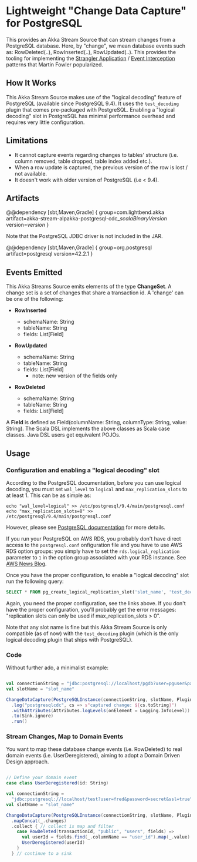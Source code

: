 # Lightweight "Change Data Capture" for PostgreSQL

This provides an Akka Stream Source that can stream changes from a PostgreSQL database. Here, by
"change", we mean database events such as: RowDeleted(..), RowInserted(..), RowUpdated(..). This provides
the tooling for implementing the [Strangler Application](https://www.martinfowler.com/bliki/StranglerApplication.html) /
[Event Interception](https://www.martinfowler.com/bliki/EventInterception.html) patterns that Martin Fowler popularized.

## How It Works

This Akka Stream Source makes use of the "logical decoding" feature of PostgreSQL (available since PostgreSQL 9.4).
It uses the `test_decoding` plugin that comes pre-packaged with PostgreSQL. Enabling a "logical decoding" slot
in PostgreSQL has minimal performance overhead and requires very little configuration.

## Limitations

* It cannot capture events regarding changes to tables' structure (i.e. column removed, table dropped, table
index added etc.).
* When a row update is captured, the previous version of the row is lost / not available.
* It doesn't work with older version of PostgreSQL (i.e < 9.4).

## Artifacts

@@dependency [sbt,Maven,Gradle] {
  group=com.lightbend.akka
  artifact=akka-stream-alpakka-postgresql-cdc_$scalaBinaryVersion$
  version=$version$
}

Note that the PostgreSQL JDBC driver is not included in the JAR.

@@dependency [sbt,Maven,Gradle] {
  group=org.postgresql
  artifact=postgresql
  version=42.2.1
}

## Events Emitted

This Akka Streams Source emits elements of the type **ChangeSet**. A change set is a set of changes that share a
transaction id. A 'change' can be one of the following:

* **RowInserted**
    * schemaName: String
    * tableName: String
    * fields: List[Field]

* **RowUpdated**
    * schemaName: String
    * tableName: String
    * fields: List[Field]
        * note: new version of the fields only

* **RowDeleted**
    * schemaName: String
    * tableName: String
    * fields: List[Field]

A **Field** is defined as Field(columnName: String, columnType: String, value: String). The Scala DSL implements the above
classes as Scala case classes. Java DSL users get equivalent POJOs.

## Usage

### Configuration and enabling a "logical decoding" slot

According to the PostgreSQL documentation, before you can use logical decoding, you must set `wal_level` to `logical` and
`max_replication_slots` to at least 1. This can be as simple as:

```
echo "wal_level=logical" >> /etc/postgresql/9.4/main/postgresql.conf
echo "max_replication_slots=8" >> /etc/postgresql/9.4/main/postgresql.conf
```

However, please see [PostgreSQL documentation](https://www.postgresql.org/docs/9.4/static/logicaldecoding-example.html) for more details.

If you run your PostgreSQL on AWS RDS, you probably don't have direct access to the `postgresql.conf` onfiguration file and you have to use
AWS RDS option groups: you simply have to set the ```rds.logical_replication``` parameter to ```1``` in the option group
associated with your RDS instance. See [AWS News Blog](https://aws.amazon.com/blogs/aws/amazon-rds-for-postgresql-new-minor-versions-logical-replication-dms-and-more/).

Once you have the proper configuration, to enable a "logical decoding" slot run the following query:

```sql
SELECT * FROM pg_create_logical_replication_slot('slot_name', 'test_decoding');
```

Again, you need the proper configuration, see the links above. If you don't have the proper configuration, you'll probably get the error messages: "replication slots can only be used if max_replication_slots > 0".

Note that any slot name is fine but this Akka Stream Source is only compatible (as of now)
with the `test_decoding` plugin (which is the only logical decoding plugin that ships with PostgreSQL).

### Code

Without further ado, a minimalist example:

``` scala

val connectionString = "jdbc:postgresql://localhost/pgdb?user=pguser&password=pguser"
val slotName = "slot_name"

ChangeDataCapture(PostgreSQLInstance(connectionString, slotName, Plugins.TestDecoding))
  .log("postgresqlcdc", cs => s"captured change: ${cs.toString}")
  .withAttributes(Attributes.logLevels(onElement = Logging.InfoLevel))
  .to(Sink.ignore)
  .run()

```

### Stream Changes, Map to Domain Events

You want to map these database change events (i.e. RowDeleted) to real domain events (i.e. UserDeregistered), aiming to adopt a Domain Driven Design approach.

```scala

// Define your domain event
case class UserDeregistered(id: String)

val connectionString =
  "jdbc:postgresql://localhost/test?user=fred&password=secret&ssl=true"
val slotName = "slot_name"

ChangeDataCapture(PostgreSQLInstance(connectionString, slotName, Plugins.TestDecoding))
  .mapConcat(_.changes)
  .collect { // collect is map and filter
    case RowDeleted(transactionId, "public", "users", fields) =>
      val userId = fields.find(_.columnName == "user_id").map(_.value).getOrElse("unknown")
      UserDeregistered(userId)
    }
  } // continue to a sink

```


